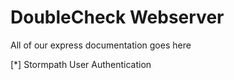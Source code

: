 # DoubleCheck Webserver

All of our express documentation goes here

[*] Stormpath User Authentication
